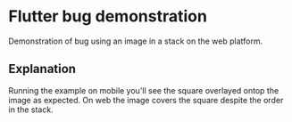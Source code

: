 # Flutter bug demonstration

Demonstration of bug using an image in a stack on the web platform.

## Explanation

Running the example on mobile you'll see the square overlayed ontop the image as expected. On web the image covers the square despite the order in the stack.
